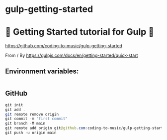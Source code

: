 # gulp-getting-started

# 🚀 Getting Started tutorial for Gulp 🚀

https://github.com/coding-to-music/gulp-getting-started

From / By https://gulpjs.com/docs/en/getting-started/quick-start

## Environment variables:

```java

```

## GitHub

```java
git init
git add .
git remote remove origin
git commit -m "first commit"
git branch -M main
git remote add origin git@github.com:coding-to-music/gulp-getting-started.git
git push -u origin main
```
